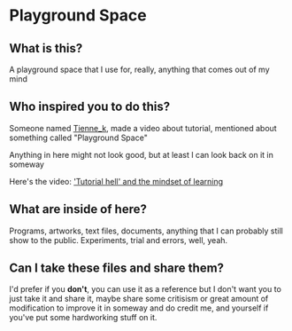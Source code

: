 # Playground Space
## What is this?
 A playground space that I use for, really, anything that comes out of my mind
## Who inspired you to do this?
 Someone named [Tienne_k](https://www.youtube.com/@tienne_k77), made a video about tutorial, mentioned about something called "Playground Space"

 Anything in here might not look good, but at least I can look back on it in someway
 
 Here's the video: ['Tutorial hell' and the mindset of learning](https://www.youtube.com/watch?v=_y-95ZB32dQ)
## What are inside of here?
 Programs, artworks, text files, documents, anything that I can probably still show to the public. Experiments, trial and errors, well, yeah.
## Can I take these files and share them?
 I'd prefer if you **don't**, you can use it as a reference but I don't want you to just take it and share it, maybe share some critisism or great amount of modification to improve it in someway and do credit me, and yourself if you've put some hardworking stuff on it.